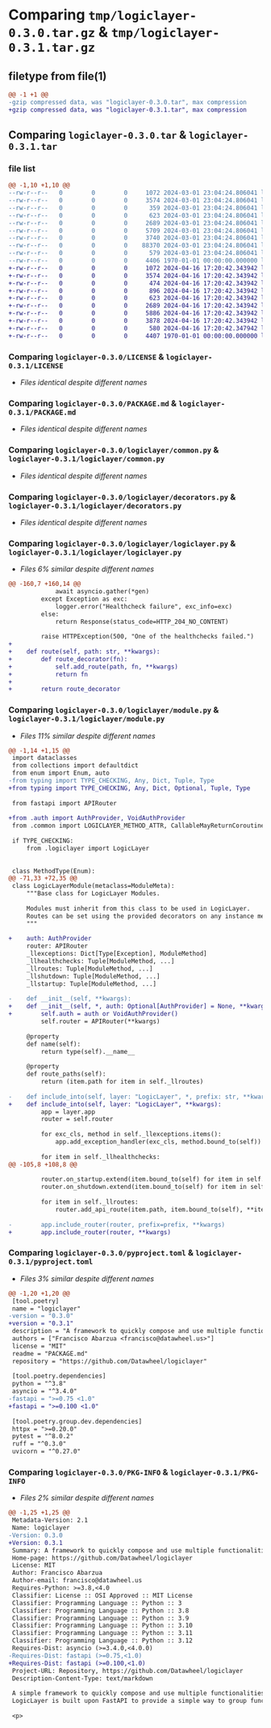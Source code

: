 # Comparing `tmp/logiclayer-0.3.0.tar.gz` & `tmp/logiclayer-0.3.1.tar.gz`

## filetype from file(1)

```diff
@@ -1 +1 @@
-gzip compressed data, was "logiclayer-0.3.0.tar", max compression
+gzip compressed data, was "logiclayer-0.3.1.tar", max compression
```

## Comparing `logiclayer-0.3.0.tar` & `logiclayer-0.3.1.tar`

### file list

```diff
@@ -1,10 +1,10 @@
--rw-r--r--   0        0        0     1072 2024-03-01 23:04:24.806041 logiclayer-0.3.0/LICENSE
--rw-r--r--   0        0        0     3574 2024-03-01 23:04:24.806041 logiclayer-0.3.0/PACKAGE.md
--rw-r--r--   0        0        0      359 2024-03-01 23:04:24.806041 logiclayer-0.3.0/logiclayer/__init__.py
--rw-r--r--   0        0        0      623 2024-03-01 23:04:24.806041 logiclayer-0.3.0/logiclayer/common.py
--rw-r--r--   0        0        0     2689 2024-03-01 23:04:24.806041 logiclayer-0.3.0/logiclayer/decorators.py
--rw-r--r--   0        0        0     5709 2024-03-01 23:04:24.806041 logiclayer-0.3.0/logiclayer/logiclayer.py
--rw-r--r--   0        0        0     3740 2024-03-01 23:04:24.806041 logiclayer-0.3.0/logiclayer/module.py
--rw-r--r--   0        0        0    88370 2024-03-01 23:04:24.806041 logiclayer-0.3.0/logiclayer/poetry.lock
--rw-r--r--   0        0        0      579 2024-03-01 23:04:24.806041 logiclayer-0.3.0/pyproject.toml
--rw-r--r--   0        0        0     4406 1970-01-01 00:00:00.000000 logiclayer-0.3.0/PKG-INFO
+-rw-r--r--   0        0        0     1072 2024-04-16 17:20:42.343942 logiclayer-0.3.1/LICENSE
+-rw-r--r--   0        0        0     3574 2024-04-16 17:20:42.343942 logiclayer-0.3.1/PACKAGE.md
+-rw-r--r--   0        0        0      474 2024-04-16 17:20:42.343942 logiclayer-0.3.1/logiclayer/__init__.py
+-rw-r--r--   0        0        0      896 2024-04-16 17:20:42.343942 logiclayer-0.3.1/logiclayer/auth.py
+-rw-r--r--   0        0        0      623 2024-04-16 17:20:42.343942 logiclayer-0.3.1/logiclayer/common.py
+-rw-r--r--   0        0        0     2689 2024-04-16 17:20:42.343942 logiclayer-0.3.1/logiclayer/decorators.py
+-rw-r--r--   0        0        0     5886 2024-04-16 17:20:42.343942 logiclayer-0.3.1/logiclayer/logiclayer.py
+-rw-r--r--   0        0        0     3878 2024-04-16 17:20:42.343942 logiclayer-0.3.1/logiclayer/module.py
+-rw-r--r--   0        0        0      580 2024-04-16 17:20:42.347942 logiclayer-0.3.1/pyproject.toml
+-rw-r--r--   0        0        0     4407 1970-01-01 00:00:00.000000 logiclayer-0.3.1/PKG-INFO
```

### Comparing `logiclayer-0.3.0/LICENSE` & `logiclayer-0.3.1/LICENSE`

 * *Files identical despite different names*

### Comparing `logiclayer-0.3.0/PACKAGE.md` & `logiclayer-0.3.1/PACKAGE.md`

 * *Files identical despite different names*

### Comparing `logiclayer-0.3.0/logiclayer/common.py` & `logiclayer-0.3.1/logiclayer/common.py`

 * *Files identical despite different names*

### Comparing `logiclayer-0.3.0/logiclayer/decorators.py` & `logiclayer-0.3.1/logiclayer/decorators.py`

 * *Files identical despite different names*

### Comparing `logiclayer-0.3.0/logiclayer/logiclayer.py` & `logiclayer-0.3.1/logiclayer/logiclayer.py`

 * *Files 6% similar despite different names*

```diff
@@ -160,7 +160,14 @@
             await asyncio.gather(*gen)
         except Exception as exc:
             logger.error("Healthcheck failure", exc_info=exc)
         else:
             return Response(status_code=HTTP_204_NO_CONTENT)
 
         raise HTTPException(500, "One of the healthchecks failed.")
+
+    def route(self, path: str, **kwargs):
+        def route_decorator(fn):
+            self.add_route(path, fn, **kwargs)
+            return fn
+
+        return route_decorator
```

### Comparing `logiclayer-0.3.0/logiclayer/module.py` & `logiclayer-0.3.1/logiclayer/module.py`

 * *Files 11% similar despite different names*

```diff
@@ -1,14 +1,15 @@
 import dataclasses
 from collections import defaultdict
 from enum import Enum, auto
-from typing import TYPE_CHECKING, Any, Dict, Tuple, Type
+from typing import TYPE_CHECKING, Any, Dict, Optional, Tuple, Type
 
 from fastapi import APIRouter
 
+from .auth import AuthProvider, VoidAuthProvider
 from .common import LOGICLAYER_METHOD_ATTR, CallableMayReturnCoroutine
 
 if TYPE_CHECKING:
     from .logiclayer import LogicLayer
 
 
 class MethodType(Enum):
@@ -71,33 +72,35 @@
 class LogicLayerModule(metaclass=ModuleMeta):
     """Base class for LogicLayer Modules.
 
     Modules must inherit from this class to be used in LogicLayer.
     Routes can be set using the provided decorators on any instance method.
     """
 
+    auth: AuthProvider
     router: APIRouter
     _llexceptions: Dict[Type[Exception], ModuleMethod]
     _llhealthchecks: Tuple[ModuleMethod, ...]
     _llroutes: Tuple[ModuleMethod, ...]
     _llshutdown: Tuple[ModuleMethod, ...]
     _llstartup: Tuple[ModuleMethod, ...]
 
-    def __init__(self, **kwargs):
+    def __init__(self, *, auth: Optional[AuthProvider] = None, **kwargs):
+        self.auth = auth or VoidAuthProvider()
         self.router = APIRouter(**kwargs)
 
     @property
     def name(self):
         return type(self).__name__
 
     @property
     def route_paths(self):
         return (item.path for item in self._llroutes)
 
-    def include_into(self, layer: "LogicLayer", *, prefix: str, **kwargs):
+    def include_into(self, layer: "LogicLayer", **kwargs):
         app = layer.app
         router = self.router
 
         for exc_cls, method in self._llexceptions.items():
             app.add_exception_handler(exc_cls, method.bound_to(self))
 
         for item in self._llhealthchecks:
@@ -105,8 +108,8 @@
 
         router.on_startup.extend(item.bound_to(self) for item in self._llstartup)
         router.on_shutdown.extend(item.bound_to(self) for item in self._llshutdown)
 
         for item in self._llroutes:
             router.add_api_route(item.path, item.bound_to(self), **item.kwargs)
 
-        app.include_router(router, prefix=prefix, **kwargs)
+        app.include_router(router, **kwargs)
```

### Comparing `logiclayer-0.3.0/pyproject.toml` & `logiclayer-0.3.1/pyproject.toml`

 * *Files 3% similar despite different names*

```diff
@@ -1,20 +1,20 @@
 [tool.poetry]
 name = "logiclayer"
-version = "0.3.0"
+version = "0.3.1"
 description = "A framework to quickly compose and use multiple functionalities as endpoints."
 authors = ["Francisco Abarzua <francisco@datawheel.us>"]
 license = "MIT"
 readme = "PACKAGE.md"
 repository = "https://github.com/Datawheel/logiclayer"
 
 [tool.poetry.dependencies]
 python = "^3.8"
 asyncio = "^3.4.0"
-fastapi = ">=0.75 <1.0"
+fastapi = ">=0.100 <1.0"
 
 [tool.poetry.group.dev.dependencies]
 httpx = ">=0.20.0"
 pytest = "^8.0.2"
 ruff = "^0.3.0"
 uvicorn = "^0.27.0"
```

### Comparing `logiclayer-0.3.0/PKG-INFO` & `logiclayer-0.3.1/PKG-INFO`

 * *Files 2% similar despite different names*

```diff
@@ -1,25 +1,25 @@
 Metadata-Version: 2.1
 Name: logiclayer
-Version: 0.3.0
+Version: 0.3.1
 Summary: A framework to quickly compose and use multiple functionalities as endpoints.
 Home-page: https://github.com/Datawheel/logiclayer
 License: MIT
 Author: Francisco Abarzua
 Author-email: francisco@datawheel.us
 Requires-Python: >=3.8,<4.0
 Classifier: License :: OSI Approved :: MIT License
 Classifier: Programming Language :: Python :: 3
 Classifier: Programming Language :: Python :: 3.8
 Classifier: Programming Language :: Python :: 3.9
 Classifier: Programming Language :: Python :: 3.10
 Classifier: Programming Language :: Python :: 3.11
 Classifier: Programming Language :: Python :: 3.12
 Requires-Dist: asyncio (>=3.4.0,<4.0.0)
-Requires-Dist: fastapi (>=0.75,<1.0)
+Requires-Dist: fastapi (>=0.100,<1.0)
 Project-URL: Repository, https://github.com/Datawheel/logiclayer
 Description-Content-Type: text/markdown
 
 A simple framework to quickly compose and use multiple functionalities as endpoints.  
 LogicLayer is built upon FastAPI to provide a simple way to group functionalities into reusable modules.
 
 <p>
```

